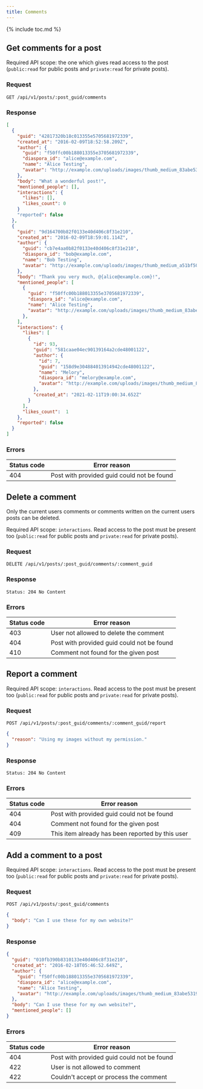 ```yaml
---
title: Comments
---
```


{% include toc.md %}

## Get comments for a post

Required API scope: the one which gives read access to the post (`public:read` for public posts and `private:read` for private posts).

### Request

~~~
GET /api/v1/posts/:post_guid/comments
~~~

### Response

~~~json
[
  {
    "guid": "42817320b18c013355e5705681972339",
    "created_at": "2016-02-09T18:52:58.209Z",
    "author": {
      "guid": "f50ffc00b188013355e3705681972339",
      "diaspora_id": "alice@example.com",
      "name": "Alice Testing",
      "avatar": "http://example.com/uploads/images/thumb_medium_83abe5319ef830c2bd84.jpg"
    },
    "body": "What a wonderful post!",
    "mentioned_people": [],
    "interactions": {
      "likes": [],
      "likes_count": 0
    }
    "reported": false
  },
  {
    "guid": "9d164700b82f0133e40d406c8f31e210",
    "created_at": "2016-02-09T18:59:01.114Z",
    "author": {
      "guid": "cb7e4aa0b82f0133e40d406c8f31e210",
      "diaspora_id": "bob@example.com",
      "name": "Bob Testing",
      "avatar": "http://example.com/uploads/images/thumb_medium_a51bf501fe86c198c0b1.jpg"
    },
    "body": "Thank you very much, @{alice@example.com}!",
    "mentioned_people": [
      {
        "guid": "f50ffc00b188013355e3705681972339",
        "diaspora_id": "alice@example.com",
        "name": "Alice Testing",
        "avatar": "http://example.com/uploads/images/thumb_medium_83abe5319ef830c2bd84.jpg"
      },
    ],
    "interactions": {
      "likes": [
        {
          "id": 93,
          "guid": "581caae04ec90139164a2cde48001122",
          "author": {
            "id": 7,
            "guid": "158d9e304884013914942cde48001122",
            "name": "Melory",
            "diaspora_id": "melory@example.com",
            "avatar": "http://example.com/uploads/images/thumb_medium_83abe5319ef830c2bd84.jpg"
          },
          "created_at": "2021-02-11T19:00:34.652Z"
        }
      ],
      "likes_count":  1
    },
    "reported": false
  }
]
~~~

### Errors

| Status code | Error reason                               |
| ----------- | ------------------------------------------ |
| 404         | Post with provided guid could not be found |

## Delete a comment

Only the current users comments or comments written on the current users posts can be deleted.

Required API scope: `interactions`. Read access to the post must be present too (`public:read` for public posts and `private:read` for private posts).

### Request

~~~
DELETE /api/v1/posts/:post_guid/comments/:comment_guid
~~~

### Response

~~~
Status: 204 No Content
~~~

### Errors

| Status code | Error reason                                  |
| ----------- | --------------------------------------------- |
| 403         | User not allowed to delete the comment        |
| 404         | Post with provided guid could not be found    |
| 410         | Comment not found for the given post          |

## Report a comment

Required API scope: `interactions`. Read access to the post must be present too (`public:read` for public posts and `private:read` for private posts).

### Request

~~~
POST /api/v1/posts/:post_guid/comments/:comment_guid/report
~~~
~~~json
{
  "reason": "Using my images without my permission."
}
~~~

### Response

~~~
Status: 204 No Content
~~~

### Errors

| Status code | Error reason                                     |
| ----------- | ------------------------------------------------ |
| 404         | Post with provided guid could not be found       |
| 404         | Comment not found for the given post             |
| 409         | This item already has been reported by this user |

## Add a comment to a post

Required API scope: `interactions`. Read access to the post must be present too (`public:read` for public posts and `private:read` for private posts).

### Request

~~~
POST /api/v1/posts/:post_guid/comments
~~~
~~~json
{
  "body": "Can I use these for my own website?"
}
~~~

### Response

~~~json
{
  "guid": "010fb390b8310133e40d406c8f31e210",
  "created_at": "2016-02-18T05:46:52.649Z",
  "author": {
    "guid": "f50ffc00b188013355e3705681972339",
    "diaspora_id": "alice@example.com",
    "name": "Alice Testing",
    "avatar": "http://example.com/uploads/images/thumb_medium_83abe5319ef830c2bd84.jpg"
  },
  "body": "Can I use these for my own website?",
  "mentioned_people": []
}
~~~

### Errors

| Status code | Error reason                               |
| ----------- | ------------------------------------------ |
| 404         | Post with provided guid could not be found |
| 422         | User is not allowed to comment             |
| 422         | Couldn't accept or process the comment     |
